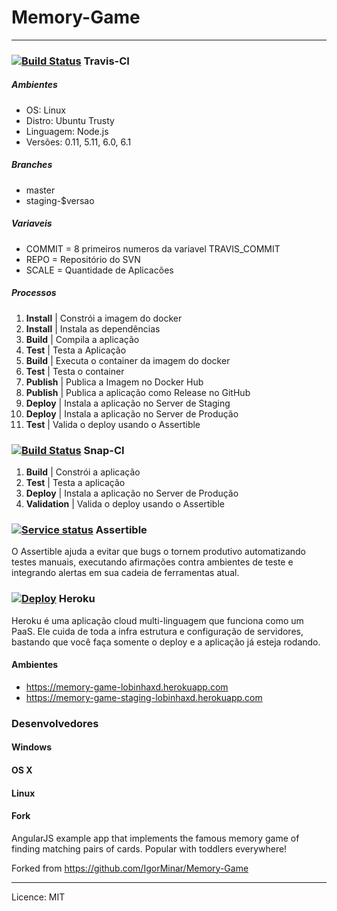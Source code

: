 # Memory-Game
--------------

### [![Build Status](https://travis-ci.org/camillagds/Memory-Game.svg?branch=master)](https://travis-ci.org/camillagds/Memory-Game) Travis-CI 

##### Ambientes
* OS: Linux
* Distro: Ubuntu Trusty
* Linguagem: Node.js
* Versões: 0.11, 5.11, 6.0, 6.1

##### Branches
* master
* staging-$versao

##### Variaveis
* COMMIT = 8 primeiros numeros da variavel TRAVIS_COMMIT
* REPO = Repositório do SVN
* SCALE = Quantidade de Aplicacões

##### Processos
1. **Install** | Constrói a imagem do docker
2. **Install** | Instala as dependências
3. **Build** | Compila a aplicação
4. **Test** | Testa a Aplicação
5. **Build** | Executa o container da imagem do docker
6. **Test** | Testa o container
7. **Publish** | Publica a Imagem no Docker Hub
8. **Publish** | Publica a aplicação como Release no GitHub
9. **Deploy** | Instala a aplicação no Server de Staging
10. **Deploy** | Instala a aplicação no Server de Produção
11. **Test** | Valida o deploy usando o Assertible

### [![Build Status](https://app.snap-ci.com/camillagds/Memory-Game/branch/master/build_image)](https://app.snap-ci.com/camillagds/Memory-Game/branch/master) Snap-CI

1. **Build** | Constrói a aplicação
2. **Test** | Testa a aplicação
3. **Deploy** | Instala a aplicação no Server de Produção
4. **Validation** | Valida o deploy usando o Assertible

### [![Service status](https://assertible.com/apis/b0dac860-6210-494f-97fa-8cd85fea940f/status?api_token=Yfn9z5660h7i1B6I)](https://assertible.com/dashboard#/services/b0dac860-6210-494f-97fa-8cd85fea940f) Assertible

O Assertible ajuda a evitar que bugs o tornem produtivo automatizando testes manuais, executando afirmações contra ambientes de teste e integrando alertas em sua cadeia de ferramentas atual.

### [![Deploy](https://www.herokucdn.com/deploy/button.svg)](https://heroku.com/deploy) Heroku

Heroku é uma aplicação cloud multi-linguagem que funciona como um PaaS. Ele cuida de toda a infra estrutura e configuração de servidores, bastando que você faça somente o deploy e a aplicação já esteja rodando. 

#### Ambientes

* https://memory-game-lobinhaxd.herokuapp.com
* https://memory-game-staging-lobinhaxd.herokuapp.com

### Desenvolvedores

#### Windows

#### OS X

#### Linux

#### Fork
AngularJS example app that implements the famous memory game of finding matching pairs of cards.  Popular with toddlers everywhere!

Forked from <https://github.com/IgorMinar/Memory-Game>

-------
Licence: MIT


